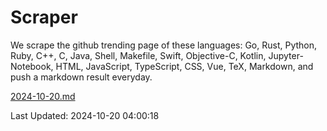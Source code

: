 # Scraper

We scrape the github trending page of these languages: Go, Rust, Python, Ruby, C++, C, Java, Shell, Makefile, Swift, Objective-C, Kotlin, Jupyter-Notebook, HTML, JavaScript, TypeScript, CSS, Vue, TeX, Markdown, and push a markdown result everyday.

[2024-10-20.md](https://github.com/yangwenmai/github-trending-backup/blob/master/2024-10-20.md)

Last Updated: 2024-10-20 04:00:18